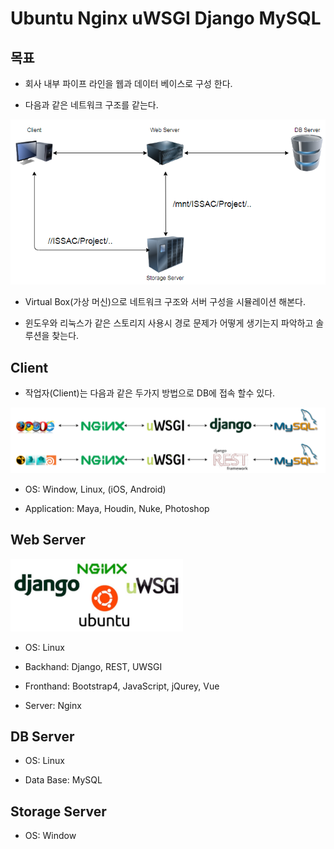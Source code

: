# Ubuntu Nginx uWSGI Django MySQL

## 목표

- 회사 내부 파이프 라인을 웹과 데이터 베이스로 구성 한다.
  
- 다음과 같은 네트워크 구조를 같는다.
  
![Local Image](/img/introduction/introuduction05.png)

- Virtual Box(가상 머신)으로 네트워크 구조와 서버 구성을 시뮬레이션 해본다.

- 윈도우와 리눅스가 같은 스토리지 사용시 경로 문제가 어떻게 생기는지 파악하고 솔루션을 찾는다.

## Client

- 작업자(Client)는 다음과 같은 두가지 방법으로 DB에 접속 할수 있다.

![Local Image](/img/introduction/introuduction04.png)

- OS: Window, Linux, (iOS, Android)

- Application: Maya, Houdin, Nuke, Photoshop

## Web Server

![Local Image](/img/introduction/introuduction06.png)

- OS: Linux

- Backhand: Django, REST, UWSGI

- Fronthand: Bootstrap4, JavaScript, jQurey, Vue

- Server: Nginx
  
## DB Server

- OS: Linux

- Data Base: MySQL

## Storage Server

- OS: Window
